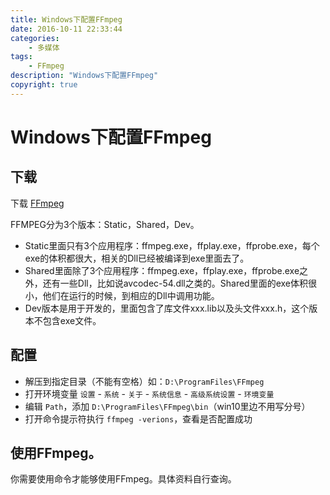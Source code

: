 ```yaml
---
title: Windows下配置FFmpeg
date: 2016-10-11 22:33:44
categories:
	- 多媒体
tags:
	- FFmpeg
description: "Windows下配置FFmpeg"
copyright: true
---
```


# Windows下配置FFmpeg

## 下载

下载 [FFmpeg](http://ffmpeg.org/download.html) 

FFMPEG分为3个版本：Static，Shared，Dev。

+ Static里面只有3个应用程序：ffmpeg.exe，ffplay.exe，ffprobe.exe，每个exe的体积都很大，相关的Dll已经被编译到exe里面去了。
+ Shared里面除了3个应用程序：ffmpeg.exe，ffplay.exe，ffprobe.exe之外，还有一些Dll，比如说avcodec-54.dll之类的。Shared里面的exe体积很小，他们在运行的时候，到相应的Dll中调用功能。
+ Dev版本是用于开发的，里面包含了库文件xxx.lib以及头文件xxx.h，这个版本不包含exe文件。

## 配置

+ 解压到指定目录（不能有空格）如：`D:\ProgramFiles\FFmpeg`
+ 打开环境变量 `设置` - `系统` - `关于` - `系统信息` - `高级系统设置` - `环境变量`
+ 编辑 `Path`，添加 `D:\ProgramFiles\FFmpeg\bin`（win10里边不用写分号）
+ 打开命令提示符执行 `ffmpeg -verions`，查看是否配置成功

## 使用FFmpeg。

你需要使用命令才能够使用FFmpeg。具体资料自行查询。